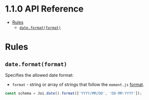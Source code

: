 <!-- version -->
# 1.1.0 API Reference
<!-- versionstop -->

<!-- toc -->

- [Rules](#rules)
  - [`date.format(format)`](#dateformatformat)

<!-- tocstop -->

# Rules

## `date.format(format)`

Specifies the allowed date format:
- `format` - string or array of strings that follow the `moment.js` [format](http://momentjs.com/docs/#/parsing/string-format/).

```js
const schema = Joi.date().format(['YYYY/MM/DD', 'DD-MM-YYYY']);
```
